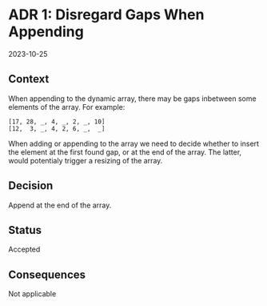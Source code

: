 # ADR 1: Disregard Gaps When Appending

2023-10-25

## Context

When appending to the dynamic array, there may be gaps inbetween some elements of the array. For example:

```
[17, 28, _, 4, _, 2, _, 10]
[12,  3, _, 4, 2, 6, _,  _]
```

When adding or appending to the array we need to decide whether to insert the element at the first found gap, or at the end of the array. The latter, would potentialy trigger a resizing of the array.

## Decision

Append at the end of the array.

## Status

Accepted

## Consequences

Not applicable
